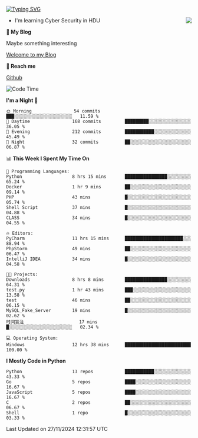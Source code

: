 [![Typing SVG](https://readme-typing-svg.herokuapp.com?font=Fira+Code&pause=1000&random=false&width=450&height=60&lines=Hello+%F0%9F%91%8B%F0%9F%8F%BB;I'm+JBNRZ)](https://git.io/typing-svg)

<a href="#">
  <img align="right" src="https://github-readme-stats.vercel.app/api?username=JBNRZ&show_icons=true&bg_color=15,f2f7fd,E0EAFC" />
</a>

- I'm learning Cyber Security in HDU

 **🌱 My Blog**

Maybe something interesting

[Welcome to my Blog](https://jbnrz.com.cn/)

 **💬 Reach me** 

[Github](https://github.com/JBNRZ)


<!--START_SECTION:waka-->
![Code Time](http://img.shields.io/badge/Code%20Time-760%20hrs%2057%20mins-blue)

**I'm a Night 🦉** 

```text
🌞 Morning                54 commits          ███░░░░░░░░░░░░░░░░░░░░░░   11.59 % 
🌆 Daytime                168 commits         █████████░░░░░░░░░░░░░░░░   36.05 % 
🌃 Evening                212 commits         ███████████░░░░░░░░░░░░░░   45.49 % 
🌙 Night                  32 commits          ██░░░░░░░░░░░░░░░░░░░░░░░   06.87 % 
```


📊 **This Week I Spent My Time On** 

```text
💬 Programming Languages: 
Python                   8 hrs 15 mins       ████████████████░░░░░░░░░   65.24 % 
Docker                   1 hr 9 mins         ██░░░░░░░░░░░░░░░░░░░░░░░   09.14 % 
PHP                      43 mins             █░░░░░░░░░░░░░░░░░░░░░░░░   05.74 % 
Shell Script             37 mins             █░░░░░░░░░░░░░░░░░░░░░░░░   04.88 % 
CLASS                    34 mins             █░░░░░░░░░░░░░░░░░░░░░░░░   04.55 % 

🔥 Editors: 
PyCharm                  11 hrs 15 mins      ██████████████████████░░░   88.94 % 
PhpStorm                 49 mins             ██░░░░░░░░░░░░░░░░░░░░░░░   06.47 % 
IntelliJ IDEA            34 mins             █░░░░░░░░░░░░░░░░░░░░░░░░   04.58 % 

🐱‍💻 Projects: 
Downloads                8 hrs 8 mins        ████████████████░░░░░░░░░   64.31 % 
test.py                  1 hr 43 mins        ███░░░░░░░░░░░░░░░░░░░░░░   13.58 % 
test                     46 mins             ██░░░░░░░░░░░░░░░░░░░░░░░   06.15 % 
MySQL_Fake_Server        19 mins             █░░░░░░░░░░░░░░░░░░░░░░░░   02.62 % 
时间盲注                     17 mins             █░░░░░░░░░░░░░░░░░░░░░░░░   02.34 % 

💻 Operating System: 
Windows                  12 hrs 38 mins      █████████████████████████   100.00 % 
```

**I Mostly Code in Python** 

```text
Python                   13 repos            ███████████░░░░░░░░░░░░░░   43.33 % 
Go                       5 repos             ████░░░░░░░░░░░░░░░░░░░░░   16.67 % 
JavaScript               5 repos             ████░░░░░░░░░░░░░░░░░░░░░   16.67 % 
C                        2 repos             ██░░░░░░░░░░░░░░░░░░░░░░░   06.67 % 
Shell                    1 repo              █░░░░░░░░░░░░░░░░░░░░░░░░   03.33 % 
```




 Last Updated on 27/11/2024 12:31:57 UTC
<!--END_SECTION:waka-->
